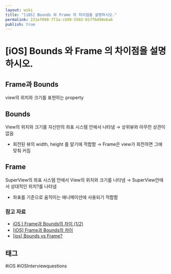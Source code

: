 ```yaml
---
layout: wiki
title: "[iOS] Bounds 와 Frame 의 차이점을 설명하시오."
permalink: 221ef090-7f3a-cb99-5502-01ff6d90e6a6
publish: true
---
```


# \[iOS] Bounds 와 Frame 의 차이점을 설명하시오.

## Frame과 Bounds

view의 위치와 크기를 표현하는 property

## Bounds

View의 위치와 크기를 자신만의 좌표 시스템 안에서 나타냄
→ 상위뷰와 아무런 상관이 없음
- 회전된 뷰의 width, height 를 알기에 적합함
    → Frame은 view가 회전하면 그에 맞춰 커짐

## Frame

SuperView의 좌표 시스템 안에서 View의 위치와 크기를 나타냄
→ SuperView안에서 상대적인 위치?를 나타냄
- 좌표를 기준으로 움직이는 애니메이션에 사용되기 적합함

### 참고 자료

- [iOS ) Frame과 Bounds의 차이 (1/2)](https://zeddios.tistory.com/203)
- [[iOS] Frame과 Bounds의 차이](https://velog.io/@cskim/iOS-Frame-vs.-Bound-t7k1gdd4kj)
- [[ios] Bounds vs Frame?](https://baked-corn.tistory.com/81)

## 태그

#iOS #iOSInterviewquestions